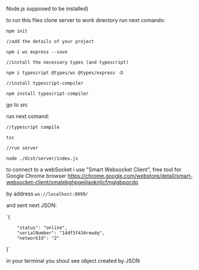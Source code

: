Node.js supposed to be installed)

to run this files clone server to work directory
run next comands:

`npm init`

`//add the details of your project`

`npm i ws express --save`

`//install the necessary types (and typescript)`

`npm i typescript @types/ws @types/express -D`

`//install typescript-compiler`

`npm install typescript-compiler`


go to src

run next comand:

`//typescript compile`

`tsc`

`//run server`

`node ./dist/server/index.js`


to connect to a webSocket i use "Smart Websocket Client", free tool for Google Chrome browser
https://chrome.google.com/webstore/detail/smart-websocket-client/omalebghpgejjiaoknljcfmglgbpocdp

by address `ws://localhost:8999/`

and sent next JSON:

`{
    
        "status": "online",
        "serialNumber": "14df3f434rewdq",
        "networkId": "2"
  
}`

in your terminal you shoul see object created by JSON
